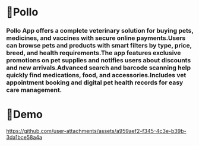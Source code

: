 # 🐾Pollo      
### Pollo App offers a complete veterinary solution for buying pets, medicines, and vaccines with secure online payments.Users can browse pets and products with smart filters by type, price, breed, and health requirements.The app features exclusive promotions on pet supplies and notifies users about discounts and new arrivals.Advanced search and barcode scanning help quickly find medications, food, and accessories.Includes vet appointment booking and digital pet health records for easy care management.
# 🎥Demo
https://github.com/user-attachments/assets/a959aef2-f345-4c3e-b39b-3da1bce58a4a

